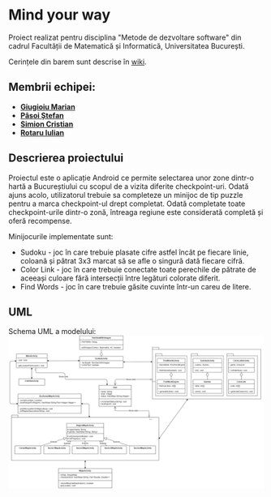 # Mind your way
Proiect realizat pentru disciplina "Metode de dezvoltare software" din cadrul Facultății de Matematică și Informatică, Universitatea București.

Cerințele din barem sunt descrise în [wiki](https://github.com/CristianSimion5/mds-maps/wiki).

## Membrii echipei:
- **[Giugioiu Marian](https://github.com/MarianGiugioiu)**
- **[Pâsoi Ștefan](https://github.com/Pasoi-Stefan)**
- **[Simion Cristian](https://github.com/CristianSimion5)**
- **[Rotaru Iulian](https://github.com/iulianrotaru)**


## Descrierea proiectului
Proiectul este o aplicație Android ce permite selectarea unor zone dintr-o hartă a Bucureștiului cu scopul de a vizita diferite checkpoint-uri. Odată ajuns acolo, utilizatorul trebuie sa completeze un minijoc de tip puzzle pentru a marca checkpoint-ul drept completat. Odată completate toate checkpoint-urile dintr-o zonă, întreaga regiune este considerată completă și oferă recompense.

Minijocurile implementate sunt:
* Sudoku - joc în care trebuie plasate cifre astfel încât pe fiecare linie, coloană și pătrat 3x3 marcat să se afle o singură dată fiecare cifră.
* Color Link - joc în care trebuie conectate toate perechile de pătrate de aceeași culoare fără intersecții între legături colorate diferit.
* Find Words - joc în care trebuie găsite cuvinte într-un careu de litere.

## UML
Schema UML a modelului:
![UML-ul Proiectului](mind-your-way-uml.png)